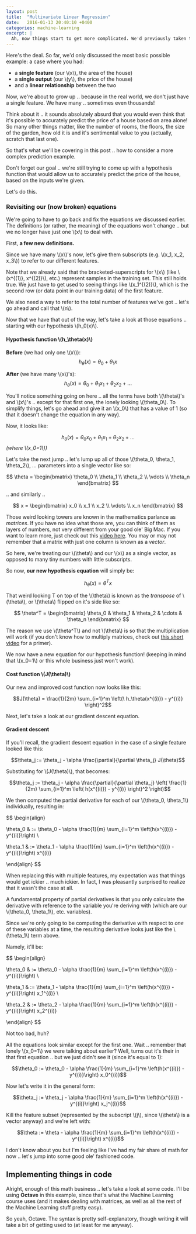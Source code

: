```yaml
---
layout: post
title:  "Multivariate Linear Regression"
date:   2016-01-13 20:40:10 +0400
categories: machine-learning
excerpt: |
  Ah, now things start to get more complicated. We'd previously taken the most basic case where we only have one feature, and one output we're trying to predict -- with a linear relationship connecting them. Now, we start considering what happens when we have multiple features.
---
```


Here's the deal. So far, we'd only discussed the most basic possible example: a case where you had:

- a **single feature** (our \\(x\\), the area of the house)
- a **single output** (our \\(y\\), the price of the house)
- and a **linear relationship** between the two

Now, we're about to grow up .. because in the real world, we don't just have a single feature. We have many .. sometimes even thousands!

Think about it .. it sounds absolutely absurd that you would even think that it's possible to accurately predict the price of a house based on area alone! So many other things matter, like the number of rooms, the floors, the size of the garden, how old it is and it's sentimental value to you (actually, scratch that last one).

So that's what we'll be covering in this post .. how to consider a more complex prediction example.

Don't forget our goal .. we're still trying to come up with a hypothesis function that would allow us to accurately predict the price of the house, based on the inputs we're given.

Let's do this.

### Revisiting our (now broken) equations

We're going to have to go back and fix the equations we discussed earlier. The definitions (or rather, the meaning) of the equations won't change .. but we no longer have just one \\(x\\) to deal with.

First, **a few new definitions.**

Since we have many \\(x\\)'s now, let's give them subscripts (e.g. \\(x_1, x_2, x_3\\)) to refer to our different features.

Note that we already said that the bracketed-superscripts for \\(x\\) (like \\(x^{(1)}, x^{(2)}\\), etc.) represent samples in the training set. This still holds true. We just have to get used to seeing things like \\(x_1^{(2)}\\), which is the second row (or data point in our training data) of the first feature.

We also need a way to refer to the total number of features we've got .. let's go ahead and call that \\(n\\).

Now that we have that out of the way, let's take a look at those equations .. starting with our hypothesis \\(h_0(x)\\).

#### Hypothesis function \\(h_\theta(x)\\)

**Before** (we had only one \\(x\\)):
$$h_\theta(x) = \theta_0 + \theta_1 x$$

**After** (we have many \\(x\\)'s):
$$h_\theta(x) = \theta_0 + \theta_1 x_1 + \theta_2 x_2 + \text{...}$$

You'll notice something going on here .. all the terms have both \\(\theta\\)'s and \\(x\\)'s .. except for that first one, the lonely looking \\(\theta_0\\). To simplify things, let's go ahead and give it an \\(x_0\\) that has a value of 1 (so that it doesn't change the equation in any way).

Now, it looks like:

$$h_\theta(x) = \theta_0 x_0 + \theta_1 x_1 + \theta_2 x_2 + \text{...}$$
*(where \\(x_0=1\\))*

Let's take the next jump .. let's lump up all of those \\(\theta_0, \theta_1, \theta_2\\), &hellip; parameters into a single vector like so:

$$
\theta =
\begin{bmatrix}
\theta_0 \\
\theta_1 \\
\theta_2 \\
\vdots \\
\theta_n
\end{bmatrix}
$$

.. and similarly ..

$$
x =
\begin{bmatrix}
x_0 \\
x_1 \\
x_2 \\
\vdots \\
x_n
\end{bmatrix}
$$

Those weird looking towers are known in the mathematics parlance as *matrices*. If you have no idea what those are, you can think of them as layers of numbers, not very different from your good ole' Big Mac. If you want to learn more, just check out this [video here](https://www.khanacademy.org/math/algebra2/alg-2-old-content/basic-matrix-operations-alg2/v/introduction-to-the-matrix). You may or may not remember that a matrix with just one column is known as a *vector*.

So here, we're treating our \\(\theta\\) and our \\(x\\) as a single vector, as opposed to many tiny numbers with little subscripts.

So now, **our new hypothesis equation** will simply be:

$$h_\theta(x) = \theta^T x$$

That weird looking T on top of the \\(\theta\\) is known as the *transpose* of \\(\theta\\), or \\(\theta\\) flipped on it's side like so:

$$
\theta^T =
\begin{bmatrix}
\theta_0 & \theta_1 & \theta_2 & \cdots & \theta_n
\end{bmatrix}
$$

The reason we use \\(\theta^T\\) and not \\(\theta\\) is so that the multiplication will work (if you don't know how to multiply matrices, check out [this short video](https://www.khanacademy.org/math/algebra2/alg-2-old-content/matrix-multiplication-alg2/v/matrix-multiplication-intro) for a primer).

We now have a new equation for our hypothesis function! (keeping in mind that \\(x_0=1\\) or this whole business just won't work).

#### Cost function \\(J(\theta)\\)

Our new and improved cost function now looks like this:

$$J(\theta) = \frac{1}{2m} \sum_{i=1}^m \left(\ h_\theta(x^{(i)}) - y^{(i)} \right)^2$$

Next, let's take a look at our gradient descent equation.

#### Gradient descent

If you'll recall, the gradient descent equation in the case of a single feature looked like this:

$$\theta_j := \theta_j - \alpha \frac{\partial}{\partial \theta_j} J(\theta)$$

Substituting for \\(J(\theta)\\), that becomes:

$$\theta_j := \theta_j - \alpha \frac{\partial}{\partial \theta_j} \left( \frac{1}{2m} \sum_{i=1}^m \left( h(x^{(i)}) - y^{(i)} \right)^2 \right)$$

We then computed the partial derivative for each of our \\(\theta_0, \theta_1\\) individually, resulting in:

$$
\begin{align}

\theta_0 & := \theta_0 - \alpha \frac{1}{m} \sum_{i=1}^m \left(h(x^{(i)}) - y^{(i)}\right) \\

\theta_1 & := \theta_1 - \alpha \frac{1}{m} \sum_{i=1}^m \left(h(x^{(i)}) - y^{(i)}\right) x^{(i)}

\end{align}
$$

When replacing this with multiple features, my expectation was that things would get ickier .. much ickier. In fact, I was pleasantly surprised to realize that it wasn't the case at all.

A fundamental property of partial derivatives is that you only calculate the derivative with reference to the variable you're deriving with (which are our \\(\theta_0, \theta_1\\), etc. variables).

Since we're only going to be computing the derivative with respect to *one* of these variables at a time, the resulting derivative looks just like the \\(\theta_1\\) term above.

Namely, it'll be:

$$
\begin{align}

\theta_0 & := \theta_0 - \alpha \frac{1}{m} \sum_{i=1}^m \left(h(x^{(i)}) - y^{(i)}\right) \\

\theta_1 & := \theta_1 - \alpha \frac{1}{m} \sum_{i=1}^m \left(h(x^{(i)}) - y^{(i)}\right) x_1^{(i)} \\

\theta_2 & := \theta_2 - \alpha \frac{1}{m} \sum_{i=1}^m \left(h(x^{(i)}) - y^{(i)}\right) x_2^{(i)}

\end{align}
$$

Not too bad, huh?

All the equations look similar except for the first one. Wait .. remember that lonely \\(x_0=1\\) we were talking about earlier? Well, turns out it's their in that first equation .. but we just didn't see it (since it's equal to 1):

$$\theta_0 := \theta_0 - \alpha \frac{1}{m} \sum_{i=1}^m \left(h(x^{(i)}) - y^{(i)}\right) x_0^{(i)}$$

Now let's write it in the general form:

$$\theta_j := \theta_j - \alpha \frac{1}{m} \sum_{i=1}^m \left(h(x^{(i)}) - y^{(i)}\right) x_j^{(i)}$$

Kill the feature subset (represented by the subscript \\(j\\), since \\(\theta\\) is a vector anyway) and we're left with:

$$\theta := \theta - \alpha \frac{1}{m} \sum_{i=1}^m \left(h(x^{(i)}) - y^{(i)}\right) x^{(i)}$$

I don't know about you but I'm feeling like I've had my fair share of math for now .. let's jump into some good ole' fashioned code.

## Implementing things in code

Alright, enough of this math business .. let's take a look at some code. I'll be using **Octave** in this example, since that's what the Machine Learning course uses (and it makes dealing with matrices, as well as all the rest of the Machine Learning stuff pretty easy).

So yeah, Octave. The syntax is pretty self-explanatory, though writing it will take a bit of getting used to (at least for me anyway).
